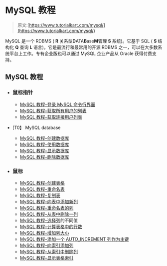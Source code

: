 # MySQL 教程

> 原文:[https://www.tutorialkart.com/mysql/](https://www.tutorialkart.com/mysql/)

MySQL 是一个 RDBMS ( **R** 关系型**D**ATA**B**ase**M**管理 **S** 系统)。它基于 SQL ( **S** 结构化 **Q** 查询 **L** 语言)。它是最流行和最常用的开源 RDBMS 之一，可以在大多数系统平台上工作。专有企业版也可以通过 MySQL 企业产品从 Oracle 获得付费支持。

## MySQL 教程

*   ### 鼠标指针

    *   [MySQL 教程–登录 MySQL 命令行界面](https://www.tutorialkart.com/mysql/login-to-mysql-server-with-username-and-password/)
    *   [MySQL 教程–获取所有用户的列表](https://www.tutorialkart.com/mysql/mysql-server-get-list-of-all-users/)
    *   [MySQL 教程–获取连接用户列表](https://www.tutorialkart.com/mysql/mysql-server-get-list-of-connected-users/)
*   [T0】 MySQL database
    *   [MySQL 教程–创建数据库](http://www.tutorialkart.com/mysql/create-a-database-in-mysql/)
    *   [MySQL 教程–使用数据库](http://www.tutorialkart.com/mysql/select-a-database-in-mysql/)
    *   [MySQL 教程–显示数据库](http://www.tutorialkart.com/mysql/show-existing-databases-in-mysql/)
    *   [MySQL 教程–删除数据库](http://www.tutorialkart.com/mysql/delete-a-database-in-mysql/)
*   ### 鼠标

    *   [MySQL 教程–创建表格](http://www.tutorialkart.com/mysql/create-table-in-mysql/)
    *   [MySQL 教程–重命名表](https://www.tutorialkart.com/mysql/rename-mysql-table/)
    *   [MySQL 教程–复制表](https://www.tutorialkart.com/mysql/mysql-duplicate-table/)
    *   [MySQL 教程–向表中添加新列](https://www.tutorialkart.com/mysql/add-new-column-to-mysql-table/)
    *   [MySQL 教程–重命名表的列](https://www.tutorialkart.com/mysql/rename-column-of-mysql-table/)
    *   [MySQL 教程–从表中删除一列](https://www.tutorialkart.com/mysql/delete-column-from-mysql-table/)
    *   [MySQL 教程–选择列](https://www.tutorialkart.com/mysql/select-distinct-values-present-of-column-in-mysql-table/)的不同值
    *   [MySQL 教程–计算表格中的行数](https://www.tutorialkart.com/mysql/get-total-number-of-rows-present-in-mysql-table/)
    *   [MySQL 教程–增加列大小](https://www.tutorialkart.com/mysql/increase-column-size-in-mysql/)
    *   [MySQL 教程–添加一个 AUTO_INCREMENT 列作为主键](https://www.tutorialkart.com/mysql/add-column-auto-increment-primary-key-mysql-table/)
    *   [MySQL 教程–向索引添加列](https://www.tutorialkart.com/mysql/add-column-to-index-in-mysql/)
    *   [MySQL 教程–从索引中删除列](https://www.tutorialkart.com/mysql/delete-drop-column-from-index-mysql/)
    *   [MySQL 教程–显示表格索引](https://www.tutorialkart.com/mysql/mysql-show-index-from-table/)